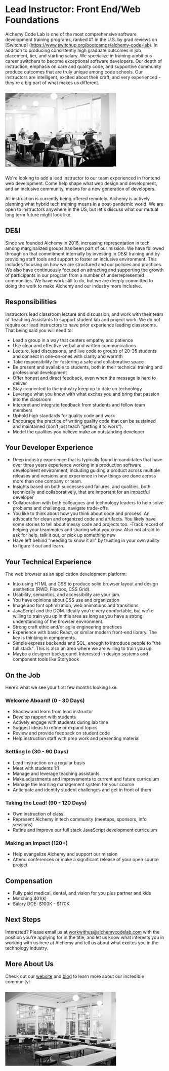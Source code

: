 # Lead Instructor: Front End/Web Foundations

Alchemy Code Lab is one of the most comprehensive software development training programs, ranked #1 in the U.S. by grad reviews on [Switchup] (https://www.switchup.org/bootcamps/alchemy-code-lab). In addition to producing consistently high graduate outcomes in job placement, tier, and starting salary. We specialize in training ambitious career switchers to become exceptional software developers. Our depth of instruction, emphasis on care and quality code, and supportive community produce outcomes that are truly unique among code schools. Our instructors are intelligent, excited about their craft, and very experienced - they're a big part of what makes us different.

<img alt="Alchemy lab space with students" style="margin: 10px 0; max-width: 350px;" src="./lab-space-people-BW.jpg">

We're looking to add a lead instructor to our team experienced in frontend web development. Come help shape what web design and development, and an inclusive community, means for a new generation of developers.

All instruction is currently being offered remotely. Alchemy is actively planning what hybrid tech training means in a post-pandemic world. We are open to instructors anywhere in the US, but let's discuss what our mutual long term future might look like.

## DE&I

Since we founded Alchemy in 2016, increasing representation in tech among marginalized groups has been part of our mission. We have followed through on that commitment internally  by investing in DE&I training and by providing staff tools and support to foster an inclusive environment. This includes focusing on how we are structured and our policies and practices. We also have continuously focused on attracting and supporting the growth of participants in our program from a number of underrepresented communities. We have work still to do, but we are deeply committed to doing the work to make Alchemy and our industry more inclusive.

## Responsibilities

Instructors lead classroom lecture and discussion, and work with their team of Teaching Assistants to support student lab and project work. We do not require our lead instructors to have prior experience leading classrooms. That being said you will need to: 

- Lead a group in a way that centers empathy and patience
- Use clear and effective verbal and written communications
- Lecture, lead discussions, and live code to groups of 20-35 students and connect in one-on-ones with clarity and warmth
- Take responsibility for fostering a safe and collaborative space 
- Be present and available to students, both in their technical training and professional development
- Offer honest and direct feedback, even when the message is hard to deliver
- Stay connected to the industry keep up to date on technology
- Leverage what you know with what excites you and bring that passion into the classroom
- Interpret and integrate feedback from students and fellow team members
- Uphold high standards for quality code and work
- Encourage the practice of writing quality code that can be sustained and maintained (don’t just teach “getting it to work”). 
- Model the qualities you believe make an outstanding developer

## Your Developer Experience

- Deep industry experience that is typically found in candidates that have over three years experience working in a production software development environment, including guiding a product across multiple releases and versions and experience in how things are done across more than one company or team.
- Insights based on both successes and failures, and qualities, both technically and collaboratively, that are important for an impactful developer 
- Collaboration with both  colleagues and technology leaders to help solve problems and challenges, navigate trade-offs
- You like to think about how you think about code and process. An advocate for clean and organized code and artifacts. You likely have some stories to tell about messy code and projects too.
-Track record of helping your teammates and sharing what you know. Also not afraid to ask for help, talk it out, or pick up something new
- Have left behind "needing to know it all" by trusting in your own ability to figure it out and learn. 

## Your Technical Experience

The web browser as an application development platform:

- Into using HTML and CSS to produce solid browser layout and design aesthetics (RWD, Flexbox, CSS Grid).
- Usability, semantics, and accessibility are your jam. 
- You have opinions about CSS use and organization
- Image and font optimization, web animations and transitions
- JavaScript and the DOM. Ideally you're very comfortable, but we're willing to train you up in this area as long as you have a strong understanding of the browser environment.
- Strong craft ethic and/or agile engineering practices
- Experience with basic React, or similar modern front-end library. The key is thinking in components.
- Simple express backends and SQL, enough to introduce people to "the full stack". This is also an area where we are willing to train you up.
- Maybe a designer background. Interested in design systems and component tools like Storybook


## On the Job

Here’s what we see your first few months looking like:

### Welcome Aboard! (0 - 30 Days)

- Shadow and learn from lead instructor
- Develop rapport with students
- Actively engage with students during lab time
- Suggest ideas to refine or expand topics
- Review and provide feedback on student code
- Help instruction staff with prep work and presenting material

### Settling In (30 - 90 Days)

- Lead instruction on a regular basis
- Meet with students 1:1
- Manage and leverage teaching assistants
- Make adjustments and improvements to current and future curriculum
- Manage the learning management system for your course
- Anticipate and identify student challenges and get in front of them

### Taking the Lead! (90 - 120 Days)

- Own instruction of class
- Represent Alchemy in tech community (meetups, sponsors, info sessions)
- Refine and improve our full stack JavaScript development curriculum

### Making an Impact (120+)

- Help evangelize Alchemy and support our mission
- Attend conferences or make a significant release of your open source project

## Compensation

* Fully paid medical, dental, and vision for you plus partner and kids
* Matching 401(k)
* Salary DOE: $100K - $170K

## Next Steps

Interested? Please email us at workwithus@alchemycodelab.com with the position you're applying for in the title, and let us know what interests you in working with us here at Alchemy and tell us about what excites you in the technology industry.

## More About Us

Check out our [website](https://alchemycodelab.com) and [blog](https://alchemycodelab.com/blog) to learn more about our incredible community!

<img alt="Alchemy classroom" style="margin: 10px 0; max-width: 350px;" src="./classroom-bw.jpg">
